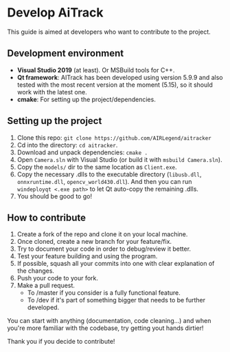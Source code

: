 # Develop AiTrack  

This guide is aimed at developers who want to contribute to the project.


## Development environment
- **Visual Studio 2019** (at least). Or MSBuild tools for C++.
- **Qt framework**: AITrack has been developed using version 5.9.9 and also tested with the most recent version at the moment (5.15), so it should work with the latest one.
- **cmake**: For setting up the project/dependencies.


## Setting up the project

1. Clone this repo: `git clone https://github.com/AIRLegend/aitracker`
2. Cd into the directory: `cd aitracker`.
3. Download and unpack dependencies: `cmake .`
4. Open `Camera.sln` with Visual Studio (or build it with `msbuild Camera.sln`).
5. Copy the `models/` dir to the same location as `Client.exe`.
6. Copy the necessary .dlls to the executable directory (`libusb.dll`, `onnxruntime.dll`, `opencv_world430.dll`). And then you can run `windeployqt <.exe path>` to let Qt auto-copy the remaining .dlls. 
7. You should be good to go!


## How to contribute

1. Create a fork of the repo and clone it on your local machine.
1. Once cloned, create a new branch for your feature/fix.
2. Try to document your code in order to debug/review it better.
3. Test your feature building and using the program.
4. If possible, squash all your commits into one with clear explanation of the changes.
5. Push your code to your fork.
6. Make a pull request.
    - To /master if you consider is a fully functional feature.
    - To /dev if it's part of something bigger that needs to be further developed.

You can start with anything (documentation, code cleaning...) and when you're more familiar with the codebase, try getting yout hands dirtier!

Thank you if you decide to contribute!